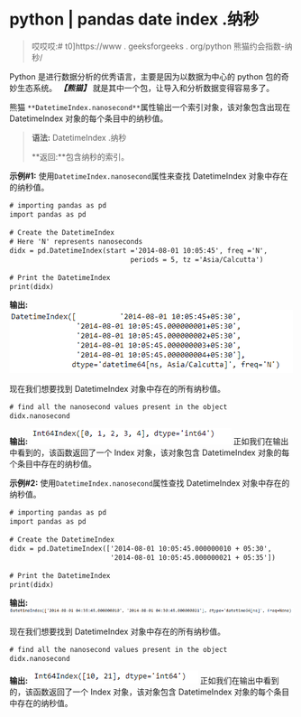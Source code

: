 # python | pandas date index .纳秒

> 哎哎哎:# t0]https://www . geeksforgeeks . org/python 熊猫约会指数-纳秒/

Python 是进行数据分析的优秀语言，主要是因为以数据为中心的 python 包的奇妙生态系统。 ***【熊猫】*** 就是其中一个包，让导入和分析数据变得容易多了。

熊猫 `**DatetimeIndex.nanosecond**`属性输出一个索引对象，该对象包含出现在 DatetimeIndex 对象的每个条目中的纳秒值。

> **语法:** DatetimeIndex .纳秒
> 
> **返回:**包含纳秒的索引。

**示例#1:** 使用`DatetimeIndex.nanosecond`属性来查找 DatetimeIndex 对象中存在的纳秒值。

```
# importing pandas as pd
import pandas as pd

# Create the DatetimeIndex
# Here 'N' represents nanoseconds
didx = pd.DatetimeIndex(start ='2014-08-01 10:05:45', freq ='N',
                              periods = 5, tz ='Asia/Calcutta')

# Print the DatetimeIndex
print(didx)
```

**输出:**
![](img/c5d31a8c31fc6093fcd9e9afc076861c.png)

现在我们想要找到 DatetimeIndex 对象中存在的所有纳秒值。

```
# find all the nanosecond values present in the object
didx.nanosecond
```

**输出:**
![](img/5cf68d9bf9ed95442c6b2fd1e3c67178.png)
正如我们在输出中看到的，该函数返回了一个 Index 对象，该对象包含 DatetimeIndex 对象的每个条目中存在的纳秒值。

**示例#2:** 使用`DatetimeIndex.nanosecond`属性查找 DatetimeIndex 对象中存在的纳秒值。

```
# importing pandas as pd
import pandas as pd

# Create the DatetimeIndex
didx = pd.DatetimeIndex(['2014-08-01 10:05:45.000000010 + 05:30',
                         '2014-08-01 10:05:45.000000021 + 05:35'])

# Print the DatetimeIndex
print(didx)
```

**输出:**
![](img/6de786972305aa1bb51181daf80b32a2.png)

现在我们想要找到 DatetimeIndex 对象中存在的所有纳秒值。

```
# find all the nanosecond values present in the object
didx.nanosecond
```

**输出:**
![](img/00eb0973c9830f0503ddc34ee8b2e809.png)
正如我们在输出中看到的，该函数返回了一个 Index 对象，该对象包含 DatetimeIndex 对象的每个条目中存在的纳秒值。